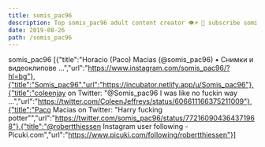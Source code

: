 ```yaml
---
title: somis_pac96
description: Top somis_pac96 adult content creator 👁♐️ 👑 subscribe somis_pac96 to my porn site below IG somis_pac96
date: 2019-08-26
path: /somis_pac96
---
```


somis_pac96
[{"title":"Horacio (Paco) Macias (@somis_pac96) • Снимки и видеоклипове ...","url":"https://www.instagram.com/somis_pac96/?hl=bg"},{"title":"Somis_pac96","url":"https://incubator.netlify.app/u/Somis_pac96"},{"title":"coleenjay on Twitter: \"@Somis_pac96 I was like no fuckin way ...","url":"https://twitter.com/ColeenJeffreys/status/606611166375211009"},{"title":"Paco Macias on Twitter: \"Harry fucking potter\"","url":"https://twitter.com/somis_pac96/status/772160904364371968"},{"title":"@robertthiessen Instagram user following - Picuki.com","url":"https://www.picuki.com/following/robertthiessen"}]

